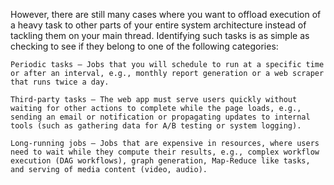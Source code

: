 However, there are still many cases where you want to offload execution of a heavy task to other parts of your entire system architecture instead of tackling them on your main thread. Identifying such tasks is as simple as checking to see if they belong to one of the following categories:

    Periodic tasks — Jobs that you will schedule to run at a specific time or after an interval, e.g., monthly report generation or a web scraper that runs twice a day.

    Third-party tasks — The web app must serve users quickly without waiting for other actions to complete while the page loads, e.g., sending an email or notification or propagating updates to internal tools (such as gathering data for A/B testing or system logging).

    Long-running jobs — Jobs that are expensive in resources, where users need to wait while they compute their results, e.g., complex workflow execution (DAG workflows), graph generation, Map-Reduce like tasks, and serving of media content (video, audio).
